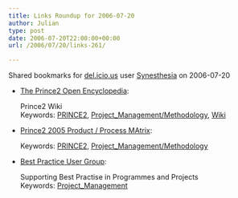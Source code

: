 ```yaml
---
title: Links Roundup for 2006-07-20
author: Julian
type: post
date: 2006-07-20T22:00:00+00:00
url: /2006/07/20/links-261/

---
```

Shared bookmarks for [del.icio.us][1] user  [Synesthesia][2] on 2006-07-20

  * [The Prince2 Open Encyclopedia][3]:
  
    Prince2 Wiki   
    Keywords: [PRINCE2][4], [Project_Management/Methodology][5], [Wiki][6]
  * [Prince2 2005 Product / Process MAtrix][7]:
  
       
    Keywords: [PRINCE2][4], [Project_Management/Methodology][5]
  * [Best Practice User Group][8]:
  
    Supporting Best Practise in Programmes and Projects   
    Keywords: [Project_Management][9]

 [1]: https://del.icio.us/
 [2]: https://del.icio.us/synesthesia
 [3]: https://prince2.technorealism.org/ "https://prince2.technorealism.org/"
 [4]: https://del.icio.us/synesthesia/PRINCE2
 [5]: https://del.icio.us/synesthesia/Project_Management/Methodology
 [6]: https://del.icio.us/synesthesia/Wiki
 [7]: https://www.outperform.co.uk/Portals/0/Prince2%202005%20Matrix%201v2.pdf "https://www.outperform.co.uk/Portals/0/Prince2%202005%20Matrix%201v2.pdf"
 [8]: https://www.usergroup.org.uk/ "https://www.usergroup.org.uk/"
 [9]: https://del.icio.us/synesthesia/Project_Management